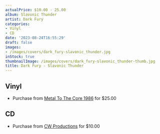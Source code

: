 ```yaml
---
actualPrice: $10.00 - 25.00
album: Slavonic Thunder
artist: Dark Fury
categories:
- Vinyl
- CD
date: '2023-08-24T16:55:29'
draft: false
images:
- /images/covers/dark_fury-slavonic_thunder.jpg
inStock: true
thumbnailImage: /images/covers/dark_fury-slavonic_thunder-thumb.jpg
title: Dark Fury - Slavonic Thunder
---
```


## Vinyl
* Purchase from [Metal To The Core 1986](https://metaltothecore1986.com/shop/dark-fury-slavonic-thunder-12-lp/) for $25.00
## CD
* Purchase from [CW Productions](https://shop.cwproductions.net/products/dark-fury-slavonic-thunder-cd) for $10.00
